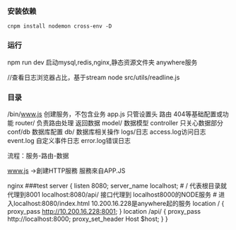 ### 安装依赖
`cnpm install nodemon cross-env -D`

### 运行
npm run dev
启动mysql,redis,nginx,静态资源文件夹 anywhere服务


//查看日志浏览器占比，基于stream 
node src/utils/readline.js


### 目录
/bin/www.js 创建服务，不包含业务
app.js 只管设置头 路由 404等基础配置或功能
router/  负责路由处理 返回数据
model/   数据模型
controller 只关心数据部分
conf/db  数据库配置
db/     数据库相关操作
logs/日志  access.log访问日志   event.log 自定义事件日志  error.log错误日志

流程：服务-路由-数据

www.js ->創建HTTP服務 服務來自APP.JS




nginx
  ###test
     server {
        listen       8080;
        server_name  localhost;
	# / 代表根目录就代理到8001 localhost:8080/api/ 接口代理到 localhost8000的NODE服务
	# 进入localhost:8080/index.html  10.200.16.228是anywhere起的服务
        location / {
           proxy_pass  http://10.200.16.228:8001;
        }
	location /api/ {
           proxy_pass  http://localhost:8000;
	   proxy_set_header Host $host;
        }
    }
